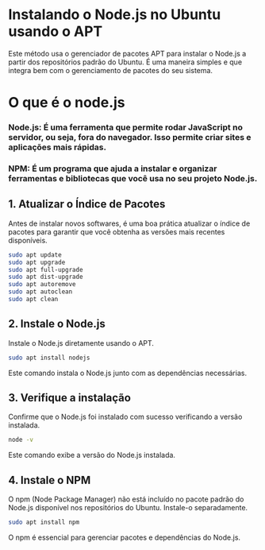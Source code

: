 # Instalando o Node.js no Ubuntu usando o APT

Este método usa o gerenciador de pacotes APT para instalar o Node.js a partir dos repositórios padrão do Ubuntu. É uma maneira simples e que integra bem com o gerenciamento de pacotes do seu sistema.

# O que é o node.js

### Node.js: É uma ferramenta que permite rodar JavaScript no servidor, ou seja, fora do navegador. Isso permite criar sites e aplicações mais rápidas.

### NPM: É um programa que ajuda a instalar e organizar ferramentas e bibliotecas que você usa no seu projeto Node.js.

## 1. Atualizar o Índice de Pacotes
Antes de instalar novos softwares, é uma boa prática atualizar o índice de pacotes para garantir que você obtenha as versões mais recentes disponíveis.
```bash
sudo apt update
sudo apt upgrade
sudo apt full-upgrade
sudo apt dist-upgrade
sudo apt autoremove
sudo apt autoclean
sudo apt clean
```
## 2. Instale o Node.js
Instale o Node.js diretamente usando o APT.
```bash
sudo apt install nodejs
```
Este comando instala o Node.js junto com as dependências necessárias.

## 3. Verifique a instalação
Confirme que o Node.js foi instalado com sucesso verificando a versão instalada.
```bash
node -v
```
Este comando exibe a versão do Node.js instalada.

## 4. Instale o NPM
O npm (Node Package Manager) não está incluído no pacote padrão do Node.js disponível nos repositórios do Ubuntu. Instale-o separadamente.
```bash
sudo apt install npm
```
O npm é essencial para gerenciar pacotes e dependências do Node.js.

